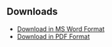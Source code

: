 ## Downloads

- [Download in MS Word Format](/files/my_resume.docx)
- [Download in PDF Format](/files/my_resume.pdf)
